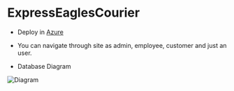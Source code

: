 # ExpressEaglesCourier


- Deploy in [Azure](https://expresseaglescourierweb20221219115043.azurewebsites.net/)

- You can navigate through site as admin, employee, customer and just an user.

- Database Diagram

![Diagram](C:\Users\Asus\source\repos\Web\WEB-PROJECT\MyImages\DatabaseDiagram.png)







